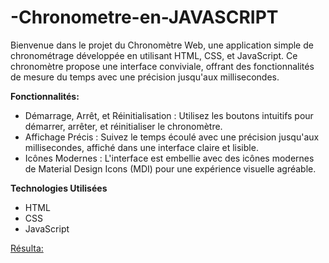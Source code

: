 # -Chronometre-en-JAVASCRIPT

Bienvenue dans le projet du Chronomètre Web, une application simple de chronométrage développée en utilisant HTML, CSS, et JavaScript. Ce chronomètre propose une interface conviviale, offrant des fonctionnalités de mesure du temps avec une précision jusqu'aux millisecondes.

**Fonctionnalités:**

- Démarrage, Arrêt, et Réinitialisation : Utilisez les boutons intuitifs pour démarrer, arrêter, et réinitialiser le chronomètre.
- Affichage Précis : Suivez le temps écoulé avec une précision jusqu'aux millisecondes, affiché dans une interface claire et lisible.
- Icônes Modernes : L'interface est embellie avec des icônes modernes de Material Design Icons (MDI) pour une expérience visuelle agréable.

**Technologies Utilisées**

- HTML
- CSS
- JavaScript

[Résulta:](https://gery-guedegbe.github.io/Projet-Chronometre-JavaScript/)
